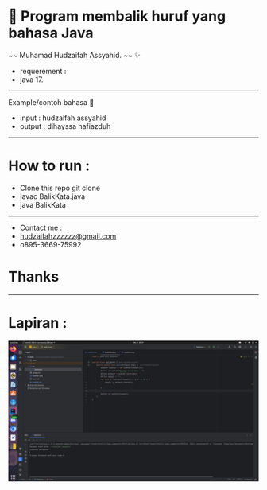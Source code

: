 # 🔖 Program membalik huruf yang bahasa Java 

~~ Muhamad Hudzaifah Assyahid. ~~ ✨
- requerement : 
- java 17.
---


Example/contoh bahasa 🚨
- input : hudzaifah assyahid
- output : dihayssa hafiazduh


___ 
# How to run :
- Clone this repo git clone
- javac BalikKata.java
- java BalikKata

---
- Contact me :
- hudzaifahzzzzzz@gmail.com
- o895-3669-75992

# Thanks

---

# Lapiran : 

![Screen Shoot](https://github.com/hudzzz01/java/blob/balik-kata/cuplikanBalikKata.png?raw=true)

